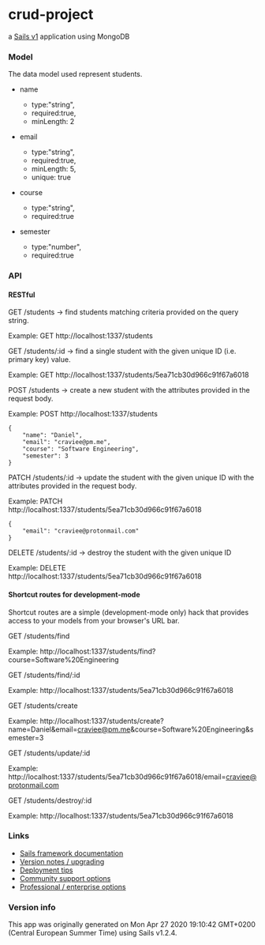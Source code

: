 # crud-project

a [Sails v1](https://sailsjs.com) application using MongoDB

### Model

The data model used represent students.

* name
  * type:"string",
  * required:true,
  * minLength: 2

* email
  * type:"string",
  * required:true,
  * minLength: 5,
  * unique: true

* course
  * type:"string",
  * required:true

* semester
  * type:"number",
  * required:true

### API

#### RESTful

GET /students -> find students matching criteria provided on the query string.

Example: GET http://localhost:1337/students

GET /students/:id -> find a single student with the given unique ID (i.e. primary key) value.

Example: GET http://localhost:1337/students/5ea71cb30d966c91f67a6018

POST /students -> create a new student with the attributes provided in the request body.

Example: POST http://localhost:1337/students
```
{
    "name": "Daniel",
    "email": "craviee@pm.me",
    "course": "Software Engineering",
    "semester": 3
}
```
PATCH /students/:id -> update the student with the given unique ID with the attributes provided in the request body.

Example: PATCH http://localhost:1337/students/5ea71cb30d966c91f67a6018
```
{
    "email": "craviee@protonmail.com"
}
```

DELETE /students/:id -> destroy the student with the given unique ID

Example: DELETE http://localhost:1337/students/5ea71cb30d966c91f67a6018

#### Shortcut routes for development-mode
Shortcut routes are a simple (development-mode only) hack that provides access to your models from your browser's URL bar.

GET /students/find

Example: http://localhost:1337/students/find?course=Software%20Engineering

GET /students/find/:id

Example: http://localhost:1337/students/5ea71cb30d966c91f67a6018

GET /students/create

Example: http://localhost:1337/students/create?name=Daniel&email=craviee@pm.me&course=Software%20Engineering&semester=3

GET /students/update/:id

Example: http://localhost:1337/students/5ea71cb30d966c91f67a6018/email=craviee@protonmail.com

GET /students/destroy/:id

Example: http://localhost:1337/students/5ea71cb30d966c91f67a6018

### Links

+ [Sails framework documentation](https://sailsjs.com/get-started)
+ [Version notes / upgrading](https://sailsjs.com/documentation/upgrading)
+ [Deployment tips](https://sailsjs.com/documentation/concepts/deployment)
+ [Community support options](https://sailsjs.com/support)
+ [Professional / enterprise options](https://sailsjs.com/enterprise)


### Version info

This app was originally generated on Mon Apr 27 2020 19:10:42 GMT+0200 (Central European Summer Time) using Sails v1.2.4.

<!-- Internally, Sails used [`sails-generate@1.16.13`](https://github.com/balderdashy/sails-generate/tree/v1.16.13/lib/core-generators/new). -->



<!--
Note:  Generators are usually run using the globally-installed `sails` CLI (command-line interface).  This CLI version is _environment-specific_ rather than app-specific, thus over time, as a project's dependencies are upgraded or the project is worked on by different developers on different computers using different versions of Node.js, the Sails dependency in its package.json file may differ from the globally-installed Sails CLI release it was originally generated with.  (Be sure to always check out the relevant [upgrading guides](https://sailsjs.com/upgrading) before upgrading the version of Sails used by your app.  If you're stuck, [get help here](https://sailsjs.com/support).)
-->

